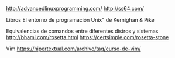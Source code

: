 http://advancedlinuxprogramming.com/
http://ss64.com/

Libros
    El entorno de programación Unix" de Kernighan & Pike

Equivalencias de comandos entre diferentes distros y sistemas
    http://bhami.com/rosetta.html
    https://certsimple.com/rosetta-stone


Vim 
    https://hipertextual.com/archivo/tag/curso-de-vim/
